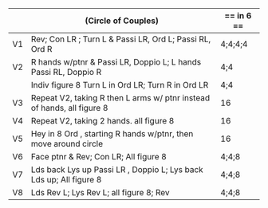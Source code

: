 ||(Circle of Couples) | == in 6 == |
|-----|----|-----|
|V1| Rev; Con LR ; Turn L & Passi LR, Ord L; Passi RL, Ord R |4;4;4;4|
|V2| R hands w/ptnr & Passi LR, Doppio L; L hands Passi RL, Doppio R |4;4|
||Indiv figure 8 Turn L in Ord LR; Turn R in Ord LR |4;4|
|V3| Repeat V2, taking R then L arms w/ ptnr instead of hands, all figure 8 |16|
|V4| Repeat V2, taking 2 hands. all figure 8 |16|
|V5| Hey in 8 Ord , starting R hands w/ptnr, then move around circle |16|
|V6| Face ptnr & Rev; Con LR; All figure 8 |4;4;8|
|V7| Lds back Lys up Passi LR , Doppio L; Lys back Lds up; All figure 8 |4;4;8|
|V8| Lds Rev L; Lys Rev L; all figure 8; Rev |4;4;8|
